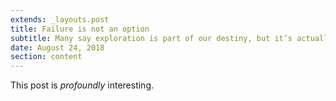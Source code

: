 ```yaml
---
extends: _layouts.post
title: Failure is not an option
subtitle: Many say exploration is part of our destiny, but it’s actually our duty to future generations.
date: August 24, 2018
section: content
---
```


This post is *profoundly* interesting.